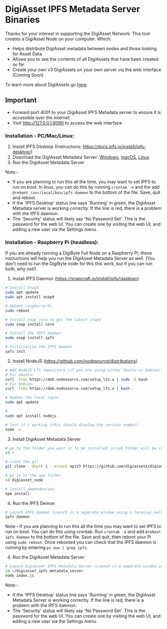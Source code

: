 # DigiAsset IPFS Metadata Server Binaries

Thanks for your interest in supporting the DigiAsset Network.  This tool creates a DigiAsset Node on your computer.  Which:

- Helps distribute DigiAsset metadata between nodes and those looking for Asset Data
- Allows you to see the contents of all DigiAssets that have been created so far
- Create your own v3 DigiAssets on your own server via the web interface (Coming Soon)

To learn more about DigiAssets go [here](https://digibyte.org/en-gb/#digiassets).

## Important

- Forward port 4001 to your DigiAsset IPFS Metadata server to ensure it is accessible over the internet
- Visit http://127.0.0.1:8090 to access the web interface


### Installation - PC/Mac/Linux:

1) Install IPFS Desktop (Instructions: https://docs.ipfs.io/install/ipfs-desktop/)
2) Download the DigiAsset Metadata Server:
   [Windows](digiasset_ipfs_metadata_server-win.exe),
   [macOS](digiasset_ipfs_metadata_server-macos),
   [Linux](digiasset_ipfs_metadata_server-linux)
3) Run the DigiAsset Metadata Server

Note:- 
- If you are planning to run this all the time, you may want to set IPFS to run on boot. In linux, you can do this by running ```crontab -e``` and the add ```@reboot /usr/local/bin/ipfs daemon``` to the bottom of the file. Save, quit and reboot.
- If the 'IPFS Desktop' status line says 'Running' in green, the DigiAsset Metadata server is working correctly. If the line is red, there is a problem with the IPFS daemon.
- The 'Security' status will likely say 'No Password Set'. This is the password for the web UI. You can create one by visiting the web UI, and adding a new user via the Settings menu.

### Installation - Raspberry Pi (headless):

If you are already running a DigiByte Full Node on a Raspberry Pi, these instructions will help you run the DigiAsset Metadata Server as well. 
(You don't need to run the DigiByte node for this this work, but if you can run both, why not!)

1) Install IPFS Daemon (https://snapcraft.io/install/ipfs/raspbian)

```bash
# Install Snapd
sudo apt update
sudo apt install snapd

# Reboot raspberry Pi
sudo reboot

# Install snap core to get the latest snapd
sudo snap install core

# Install the IPFS daemon
sudo snap install ipfs

# Inilitialise the IPFS daemon
ipfs init
```
2) Install NodeJS (https://github.com/nodesource/distributions)

```bash
# Add NodeJS LTS repository (if you are using either Ubuntu or Debian)
# For Ubuntu:
curl -fsSL https://deb.nodesource.com/setup_lts.x | sudo -E bash -
# For Debian:
curl -fsSL https://deb.nodesource.com/setup_lts.x | bash -

# Update the local repos
sudo apt update

# 
sudo apt install nodejs

# Test it's working (this should display the version number)
node -v
```

3) Install DigiAsset Metadata Server
```bash
# go to the folder you want it to be installed in(sub folder will be created)
cd ~

# clone the git
git clone --depth 1 --branch apiV3 https://github.com/digiassetX/digiasset_node.git

# go in to the app folder
cd digiasset_node

# install dependencies
npm install
```

4) Run the IPFS Demon

```bash
# Launch IPFS daemon (Launch in a seperate window using a terminal multiplex like tmux/screen etc.)
ipfs daemon
```
Note:- If you are planning to run this all the time you may want to set IPFS to run on boot.  You can do this using crontab. Run ```crontab -e``` and add ```@reboot ipfs daemon``` to the bottom of the file. Save and quit, then reboot your Pi using ```sudo reboot```. Once rebooted you can check that the IPFS daemon is running by entering ```ps aux | grep ipfs```.

4) Run the DigiAsset Metadata Server

```bash
# Launch DigiAsset IPFS Metadata Server (Launch in a seperate window using a terminal multiplex like tmux/screen etc.)
cd ~/digiasset_ipfs_metadata_server
node index.js
```

Note:- 
- If the 'IPFS Desktop' status line says 'Running' in green, the DigiAsset Metadata Server is working correctly. If the line is red, there is a problem with the IPFS daemon.
- The 'Security' status will likely say 'No Password Set'. This is the password for the web UI. You can create one by visiting the web UI, and adding a new user via the Settings menu.
